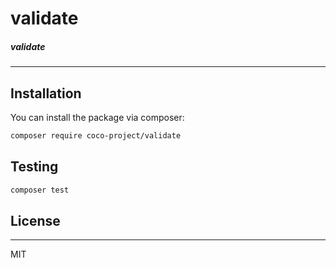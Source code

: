 
# validate

##### validate

---


## Installation

You can install the package via composer:

```bash
composer require coco-project/validate
```

## Testing

``` bash
composer test
```

## License

---

MIT
